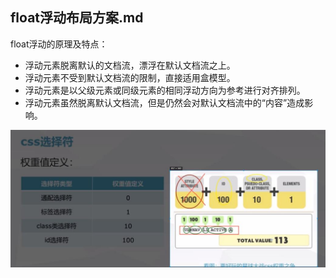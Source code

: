 ## float浮动布局方案.md

float浮动的原理及特点：

- 浮动元素脱离默认的文档流，漂浮在默认文档流之上。
- 浮动元素不受到默认文档流的限制，直接适用盒模型。
- 浮动元素是以父级元素或同级元素的相同浮动方向为参考进行对齐排列。
- 浮动元素虽然脱离默认文档流，但是仍然会对默认文档流中的“内容”造成影响。

![image](./1.jpg)

